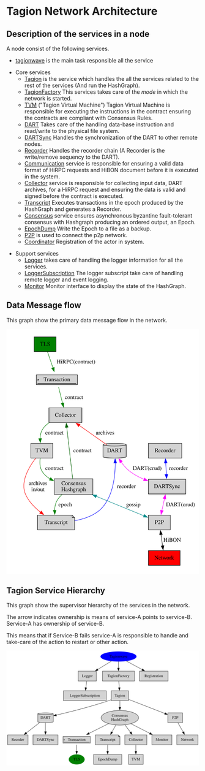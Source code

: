 # Tagion Network Architecture

## Description of the services in a node
A node consist of the following services.


* [tagionwave](/src/bin-wave/README.md) is the main task responsible all the service
- Core services
	- [Tagion](/documents/architecture/Tagion.md) is the service which handles the all the services related to the rest of the services (And run the HashGraph).
	- [TagionFactory](/documents/architecture/TagionFactory.md) This services takes care of the *mode* in which the network is started.
	- [TVM](/documents/architecture/TVM.md) ("Tagion Virtual Machine") Tagion Virtual Machine is responsible for executing the instructions in the contract ensuring the contracts are compliant with Consensus Rules.
	- [DART](/documents/architecture/DART.md "Distributed Archive of Random Transactions") Takes care of the handling data-base instruction and read/write to the physical file system.
	- [DARTSync](/documents/architecture/DARTSync.md) Handles the synchronization of the DART to other remote nodes.
	- [Recorder](/documents/architecture/Recorder.md) Handles the recorder chain (A Recorder is the write/remove sequency to the DART).
	- [Communication](/documents/architecture/Communication.md) service is responsible for ensuring a valid data format of HiRPC requests and HiBON document before it is executed in the system. 
	- [Collector](/documents/architecture/Collector.md) service is responsible for collecting input data, DART archives, for a HiRPC request and ensuring the data is valid and signed before the contract is executed.
	- [Transcript](/documents/architecture/Transcript.md) Executes transactions in the epoch produced by the HashGraph and generates a Recorder.
	- [Consensus](/documents/architecture/Consensus.md) service ensures asynchronous byzantine fault-tolerant consensus with Hashgraph producing an ordered output, an Epoch. 
	- [EpochDump](/documents/architecture/EpochDump.md) Write the Epoch to a file as a backup.
	- [P2P](/documents/architecture/P2P.md "Peer to Peer") is used to connect the p2p network.
	- [Coordinator](/documents/architecture/Coordinator.md) Registration of the actor in system.

* Support services
	* [Logger](/documents/architecture/Logger.md) takes care of handling the logger information for all the services.
	* [LoggerSubscription](/document/architecture/LoggerSubscription.md) The logger subscript take care of handling remote logger and event logging.
	* [Monitor](/documents/architecture/Monitor.md) Monitor interface to display the state of the HashGraph.


## Data Message flow
This graph show the primary data message flow in the network.

![Dataflow](figs/dataflow.svg)

## Tagion Service Hierarchy

This graph show the supervisor hierarchy of the services in the network.

The arrow indicates ownership is means of service-A points to service-B. Service-A has ownership of service-B.

This means that if Service-B fails service-A is responsible to handle and take-care of the action to restart or other action.


![Tagion hierachy](figs/tagion_hierarchy.svg)
